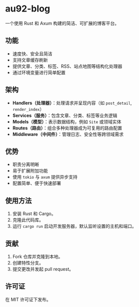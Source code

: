 
# au92-blog

一个使用 Rust 和 Axum 构建的简洁、可扩展的博客平台。

## 功能
- 速度快、安全且简洁
- 支持文章缓存刷新
- 提供文章、分类、标签、RSS、站点地图等结构化处理器
- 通过环境变量进行简单配置

## 架构
- **Handlers（处理器）**：处理请求并呈现内容（如 `post_detail`, `render_index`）
- **Services（服务）**：包含文章、分类、标签等业务逻辑
- **Models（模型）**：表示数据结构，例如 `Site` 或领域实体
- **Routes（路由）**：组合多种处理器成为可复用的路由配置
- **Middleware（中间件）**：管理日志、安全性等跨领域需求

## 优势
- 职责分离明晰
- 易于扩展附加功能
- 使用 `tokio` 与 `axum` 提供异步支持
- 配置简单、便于快速部署

## 使用方法
1. 安装 Rust 和 Cargo。
2. 克隆此代码库。
3. 运行 `cargo run` 启动开发服务器，默认监听设置的主机和端口。

## 贡献
1. Fork 仓库并克隆到本地。  
2. 创建特性分支。  
3. 提交更改并发起 pull request。

## 许可证
在 MIT 许可证下发布。